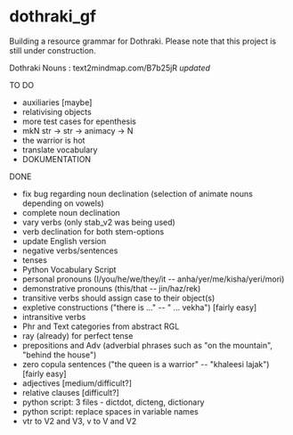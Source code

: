 # dothraki_gf
Building a resource grammar for Dothraki. Please note that this project is still under construction.

Dothraki Nouns : text2mindmap.com/B7b25jR *updated*

TO DO

* auxiliaries [maybe]
* relativising objects 
* more test cases for epenthesis
* mkN str -> str -> animacy -> N
* the warrior is hot
* translate vocabulary
* DOKUMENTATION


DONE

* fix bug regarding noun declination (selection of animate nouns depending on vowels)
* complete noun declination
* vary verbs (only stab_v2 was being used)
* verb declination for both stem-options
* update English version
* negative verbs/sentences
* tenses
* Python Vocabulary Script
* personal pronouns (I/you/he/we/they/it -- anha/yer/me/kisha/yeri/mori)
* demonstrative pronouns (this/that -- jin/haz/rek)
* transitive verbs should assign case to their object(s)
* expletive constructions ("there is ..." -- " ... vekha") [fairly easy]
* intransitive verbs
* Phr and Text categories from abstract RGL
* ray (already) for perfect tense
* prepositions and Adv (adverbial phrases such as "on the mountain", "behind the house")
* zero copula sentences ("the queen is a warrior" -- "khaleesi lajak") [fairly easy] 
* adjectives [medium/difficult?] 
* relative clauses [difficult?]
* python script: 3 files - dictdot, dicteng, dictionary
* python script: replace spaces in variable names
* vtr to V2 and V3, v to V and V2
